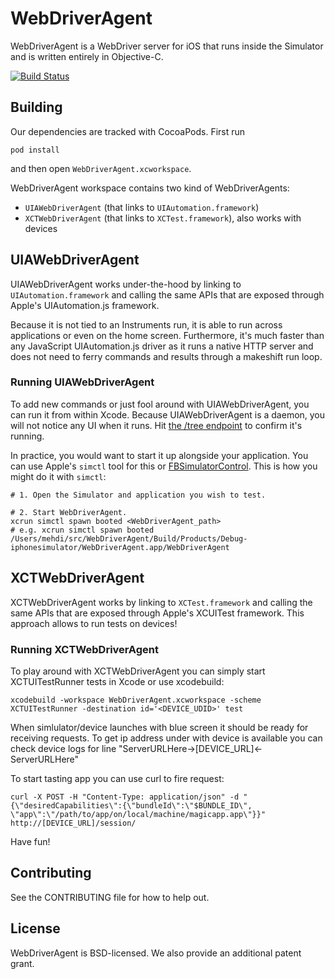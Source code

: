 # WebDriverAgent

WebDriverAgent is a WebDriver server for iOS that runs inside the Simulator and is written entirely in Objective-C. 

[![Build Status](https://travis-ci.org/facebook/WebDriverAgent.svg?branch=master)](https://travis-ci.org/facebook/WebDriverAgent)

## Building

Our dependencies are tracked with CocoaPods. First run

``
pod install
``

and then open `WebDriverAgent.xcworkspace`.

WebDriverAgent workspace contains two kind of WebDriverAgents:
 - `UIAWebDriverAgent` (that links to `UIAutomation.framework`)
 - `XCTWebDriverAgent` (that links to `XCTest.framework`), also works with devices

## UIAWebDriverAgent

UIAWebDriverAgent works under-the-hood by linking to `UIAutomation.framework` and calling the same APIs that are exposed through Apple's UIAutomation.js framework.

Because it is not tied to an Instruments run, it is able to run across applications or even on the home screen. Furthermore, it's much faster than any JavaScript UIAutomation.js driver as it runs a native HTTP server and does not need to ferry commands and results through a makeshift run loop.

### Running UIAWebDriverAgent 

To add new commands or just fool around with UIAWebDriverAgent, you can run it from within Xcode. Because UIAWebDriverAgent is a daemon, you will not notice any UI when it runs. Hit [the /tree endpoint](http://localhost:8100/tree) to confirm it's running.

In practice, you would want to start it up alongside your application. You can use Apple's `simctl` tool for this or [FBSimulatorControl](https://github.com/facebook/FBSimulatorControl). This is how you might do it with `simctl`:

```
# 1. Open the Simulator and application you wish to test.

# 2. Start WebDriverAgent.
xcrun simctl spawn booted <WebDriverAgent_path>
# e.g. xcrun simctl spawn booted /Users/mehdi/src/WebDriverAgent/Build/Products/Debug-iphonesimulator/WebDriverAgent.app/WebDriverAgent
```

## XCTWebDriverAgent

XCTWebDriverAgent works by linking to `XCTest.framework` and calling the same APIs that are exposed through Apple's XCUITest framework. This approach allows to run tests on devices!

### Running XCTWebDriverAgent
To play around with XCTWebDriverAgent you can simply start XCTUITestRunner tests in Xcode or use xcodebuild:
```
xcodebuild -workspace WebDriverAgent.xcworkspace -scheme XCTUITestRunner -destination id='<DEVICE_UDID>' test
```

When simlulator/device launches with blue screen it should be ready for receiving requests. To get ip address under with device is available you can check device logs for line "ServerURLHere->[DEVICE_URL]<-ServerURLHere"

To start tasting app you can use curl to fire request:
```
curl -X POST -H "Content-Type: application/json" -d "{\"desiredCapabilities\":{\"bundleId\":\"$BUNDLE_ID\", \"app\":\"/path/to/app/on/local/machine/magicapp.app\"}}" http://[DEVICE_URL]/session/
```

Have fun!

## Contributing

See the CONTRIBUTING file for how to help out.

## License

WebDriverAgent is BSD-licensed. We also provide an additional patent grant.
